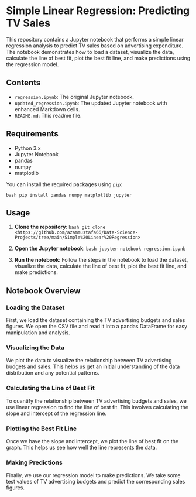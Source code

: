 
# Simple Linear Regression: Predicting TV Sales

This repository contains a Jupyter notebook that performs a simple linear regression analysis to predict TV sales based on advertising expenditure. The notebook demonstrates how to load a dataset, visualize the data, calculate the line of best fit, plot the best fit line, and make predictions using the regression model.

## Contents

- `regression.ipynb`: The original Jupyter notebook.
- `updated_regression.ipynb`: The updated Jupyter notebook with enhanced Markdown cells.
- `README.md`: This readme file.

## Requirements

- Python 3.x
- Jupyter Notebook
- pandas
- numpy
- matplotlib

You can install the required packages using `pip`:

`bash
pip install pandas numpy matplotlib jupyter
`

## Usage

1. **Clone the repository**:
   `bash
   git clone <https://github.com/azammustafa66/Data-Science-Projects/tree/main/Simple%20Linear%20Regression>
   `

2. **Open the Jupyter notebook**:
   `bash
   jupyter notebook regression.ipynb
   `

3. **Run the notebook**:
   Follow the steps in the notebook to load the dataset, visualize the data, calculate the line of best fit, plot the best fit line, and make predictions.

## Notebook Overview

### Loading the Dataset

First, we load the dataset containing the TV advertising budgets and sales figures. We open the CSV file and read it into a pandas DataFrame for easy manipulation and analysis.

### Visualizing the Data

We plot the data to visualize the relationship between TV advertising budgets and sales. This helps us get an initial understanding of the data distribution and any potential patterns.

### Calculating the Line of Best Fit

To quantify the relationship between TV advertising budgets and sales, we use linear regression to find the line of best fit. This involves calculating the slope and intercept of the regression line.

### Plotting the Best Fit Line

Once we have the slope and intercept, we plot the line of best fit on the graph. This helps us see how well the line represents the data.

### Making Predictions

Finally, we use our regression model to make predictions. We take some test values of TV advertising budgets and predict the corresponding sales figures.